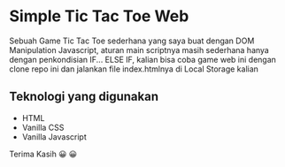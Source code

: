 # Simple Tic Tac Toe Web

Sebuah Game Tic Tac Toe sederhana yang saya buat dengan DOM Manipulation Javascript, aturan main scriptnya masih sederhana hanya dengan penkondisian IF... ELSE IF, kalian bisa coba game web ini dengan clone repo ini dan jalankan file index.htmlnya di Local Storage kalian

## Teknologi yang digunakan

- HTML
- Vanilla CSS
- Vanilla Javascript

Terima Kasih :grinning: :grinning:
